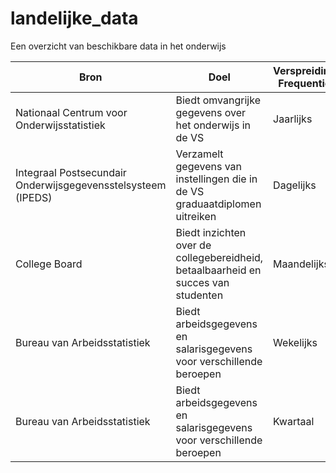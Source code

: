 # landelijke_data
Een overzicht van beschikbare data in het onderwijs


| Bron | Doel | Verspreiding Frequentie | URL voor Download |
| ------------------------- | ---- | ---------------------- | ---------------- |
| Nationaal Centrum voor Onderwijsstatistiek | Biedt omvangrijke gegevens over het onderwijs in de VS | Jaarlijks | https://nces.ed.gov/pubsearch/pubsinfo.asp?pubid=NCES_XXXXXX |
| Integraal Postsecundair Onderwijsgegevensstelsysteem (IPEDS) | Verzamelt gegevens van instellingen die in de VS graduaatdiplomen uitreiken | Dagelijks | https://nces.ed.gov/ipeds/use-the-data |
| College Board | Biedt inzichten over de collegebereidheid, betaalbaarheid en succes van studenten | Maandelijks | https://research.collegeboard.org/data |
| Bureau van Arbeidsstatistiek | Biedt arbeidsgegevens en salarisgegevens voor verschillende beroepen | Wekelijks | https://www.bls.gov/cps/ |
| Bureau van Arbeidsstatistiek | Biedt arbeidsgegevens en salarisgegevens voor verschillende beroepen | Kwartaal | https://www.bls.gov/cps/ |
